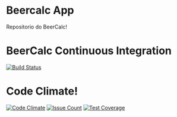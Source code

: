 # Beercalc App
Repositorio do BeerCalc!

# BeerCalc Continuous Integration
[![Build Status](https://travis-ci.org/WandersonAlves/beercalc.svg?branch=master)](https://travis-ci.org/WandersonAlves/beercalc)

# Code Climate!
[![Code Climate](https://codeclimate.com/github/WandersonAlves/beercalc/badges/gpa.svg)](https://codeclimate.com/github/WandersonAlves/beercalc)
[![Issue Count](https://codeclimate.com/github/WandersonAlves/beercalc/badges/issue_count.svg)](https://codeclimate.com/github/WandersonAlves/beercalc)
[![Test Coverage](https://codeclimate.com/github/WandersonAlves/beercalc/badges/coverage.svg)](https://codeclimate.com/github/WandersonAlves/beercalc/coverage)
